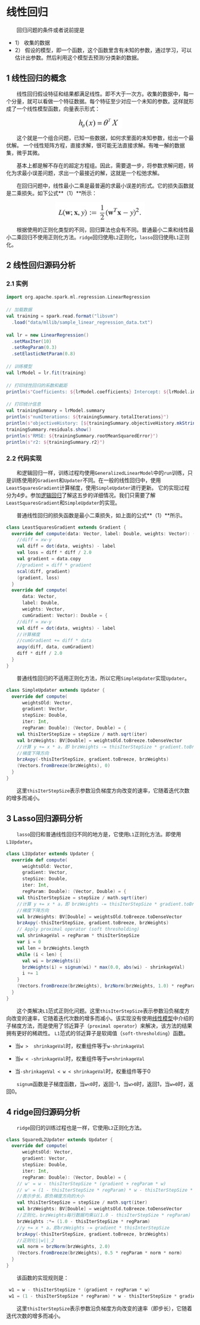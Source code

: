 # 线性回归

&emsp;&emsp;回归问题的条件或者说前提是
- 1） 收集的数据
- 2） 假设的模型，即一个函数，这个函数里含有未知的参数，通过学习，可以估计出参数。然后利用这个模型去预测/分类新的数据。

## 1 线性回归的概念

&emsp;&emsp;线性回归假设特征和结果都满足线性。即不大于一次方。收集的数据中，每一个分量，就可以看做一个特征数据。每个特征至少对应一个未知的参数。这样就形成了一个线性模型函数，向量表示形式：

<div  align="center"><img src="imgs/1.1.png" width = "120" height = "30" alt="1.1" align="center" /></div>

&emsp;&emsp;这个就是一个组合问题，已知一些数据，如何求里面的未知参数，给出一个最优解。 一个线性矩阵方程，直接求解，很可能无法直接求解。有唯一解的数据集，微乎其微。

&emsp;&emsp;基本上都是解不存在的超定方程组。因此，需要退一步，将参数求解问题，转化为求最小误差问题，求出一个最接近的解，这就是一个松弛求解。

&emsp;&emsp;在回归问题中，线性最小二乘是最普遍的求最小误差的形式。它的损失函数就是二乘损失。如下公式**（1）**所示：

<div  align="center"><img src="imgs/1.2.png" width = "240" height = "50" alt="1.2" align="center" /></div>

&emsp;&emsp;根据使用的正则化类型的不同，回归算法也会有不同。普通最小二乘和线性最小二乘回归不使用正则化方法。`ridge`回归使用`L2`正则化，`lasso`回归使用`L1`正则化。

## 2 线性回归源码分析

### 2.1 实例

```scala
import org.apache.spark.ml.regression.LinearRegression

// 加载数据
val training = spark.read.format("libsvm")
  .load("data/mllib/sample_linear_regression_data.txt")

val lr = new LinearRegression()
  .setMaxIter(10)
  .setRegParam(0.3)
  .setElasticNetParam(0.8)

// 训练模型
val lrModel = lr.fit(training)

// 打印线性回归的系数和截距
println(s"Coefficients: ${lrModel.coefficients} Intercept: ${lrModel.intercept}")

// 打印统计信息
val trainingSummary = lrModel.summary
println(s"numIterations: ${trainingSummary.totalIterations}")
println(s"objectiveHistory: [${trainingSummary.objectiveHistory.mkString(",")}]")
trainingSummary.residuals.show()
println(s"RMSE: ${trainingSummary.rootMeanSquaredError}")
println(s"r2: ${trainingSummary.r2}")
```

### 2.2 代码实现

&emsp;&emsp;和逻辑回归一样，训练过程均使用`GeneralizedLinearModel`中的`run`训练，只是训练使用的`Gradient`和`Updater`不同。在一般的线性回归中，使用`LeastSquaresGradient`计算梯度，使用`SimpleUpdater`进行更新。
它的实现过程分为4步。参加[逻辑回归](../逻辑回归/logic-regression.md)了解这五步的详细情况。我们只需要了解`LeastSquaresGradient`和`SimpleUpdater`的实现。

&emsp;&emsp;普通线性回归的损失函数是最小二乘损失，如上面的公式**（1）**所示。

```scala
class LeastSquaresGradient extends Gradient {
  override def compute(data: Vector, label: Double, weights: Vector): (Vector, Double) = {
    //diff = xw-y
    val diff = dot(data, weights) - label
    val loss = diff * diff / 2.0
    val gradient = data.copy
    //gradient = diff * gradient
    scal(diff, gradient)
    (gradient, loss)
  }
  override def compute(
      data: Vector,
      label: Double,
      weights: Vector,
      cumGradient: Vector): Double = {
    //diff = xw-y
    val diff = dot(data, weights) - label
    //计算梯度
    //cumGradient += diff * data
    axpy(diff, data, cumGradient)
    diff * diff / 2.0
  }
}
```
&emsp;&emsp;普通线性回归的不适用正则化方法，所以它用`SimpleUpdater`实现`Updater`。

```scala
class SimpleUpdater extends Updater {
  override def compute(
      weightsOld: Vector,
      gradient: Vector,
      stepSize: Double,
      iter: Int,
      regParam: Double): (Vector, Double) = {
    val thisIterStepSize = stepSize / math.sqrt(iter)
    val brzWeights: BV[Double] = weightsOld.toBreeze.toDenseVector
    //计算 y += x * a，即 brzWeights -= thisIterStepSize * gradient.toBreeze
    //梯度下降方向
    brzAxpy(-thisIterStepSize, gradient.toBreeze, brzWeights)
    (Vectors.fromBreeze(brzWeights), 0)
  }
}
```
&emsp;&emsp;这里`thisIterStepSize`表示参数沿负梯度方向改变的速率，它随着迭代次数的增多而减小。

## 3 Lasso回归源码分析

&emsp;&emsp;`lasso`回归和普通线性回归不同的地方是，它使用`L1`正则化方法。即使用`L1Updater`。

```scala
class L1Updater extends Updater {
  override def compute(
      weightsOld: Vector,
      gradient: Vector,
      stepSize: Double,
      iter: Int,
      regParam: Double): (Vector, Double) = {
    val thisIterStepSize = stepSize / math.sqrt(iter)
    //计算 y += x * a，即 brzWeights -= thisIterStepSize * gradient.toBreeze
    //梯度下降方向
    val brzWeights: BV[Double] = weightsOld.toBreeze.toDenseVector
    brzAxpy(-thisIterStepSize, gradient.toBreeze, brzWeights)
    // Apply proximal operator (soft thresholding)
    val shrinkageVal = regParam * thisIterStepSize
    var i = 0
    val len = brzWeights.length
    while (i < len) {
      val wi = brzWeights(i)
      brzWeights(i) = signum(wi) * max(0.0, abs(wi) - shrinkageVal)
      i += 1
    }
    (Vectors.fromBreeze(brzWeights), brzNorm(brzWeights, 1.0) * regParam)
  }
}
```
&emsp;&emsp;这个类解决`L1`范式正则化问题。这里`thisIterStepSize`表示参数沿负梯度方向改变的速率，它随着迭代次数的增多而减小。该实现没有使用[线性模型](../readme.md)中介绍的子梯度方法，而是使用了邻近算子（`proximal operator`）来解决，该方法的结果拥有更好的稀疏性。
`L1`范式的邻近算子是软阈值（`soft-thresholding`）函数。

- 当`w >  shrinkageVal`时，权重组件等于`w-shrinkageVal`

- 当`w < -shrinkageVal`时，权重组件等于`w+shrinkageVal`

- 当`-shrinkageVal < w < shrinkageVal`时，权重组件等于0

&emsp;&emsp;`signum`函数是子梯度函数，当`w<0`时，返回-1，当`w>0`时，返回1，当`w=0`时，返回0。

## 4 ridge回归源码分析

&emsp;&emsp;`ridge`回归的训练过程也是一样，它使用`L2`正则化方法。

```scala
class SquaredL2Updater extends Updater {
  override def compute(
      weightsOld: Vector,
      gradient: Vector,
      stepSize: Double,
      iter: Int,
      regParam: Double): (Vector, Double) = {
    // w' = w - thisIterStepSize * (gradient + regParam * w)
    // w' = (1 - thisIterStepSize * regParam) * w - thisIterStepSize * gradient
    //表示步长，即负梯度方向的大小
    val thisIterStepSize = stepSize / math.sqrt(iter)
    val brzWeights: BV[Double] = weightsOld.toBreeze.toDenseVector
    //正则化，brzWeights每行数据均乘以(1.0 - thisIterStepSize * regParam)
    brzWeights :*= (1.0 - thisIterStepSize * regParam)
    //y += x * a，即brzWeights -= gradient * thisInterStepSize
    brzAxpy(-thisIterStepSize, gradient.toBreeze, brzWeights)
    //正则化||w||_2
    val norm = brzNorm(brzWeights, 2.0)
    (Vectors.fromBreeze(brzWeights), 0.5 * regParam * norm * norm)
  }
}
```
&emsp;&emsp;该函数的实现规则是：

```scala
 w1 = w - thisIterStepSize * (gradient + regParam * w)
 w1 = (1 - thisIterStepSize * regParam) * w - thisIterStepSize * gradient
```
&emsp;&emsp;这里`thisIterStepSize`表示参数沿负梯度方向改变的速率（即步长），它随着迭代次数的增多而减小。
